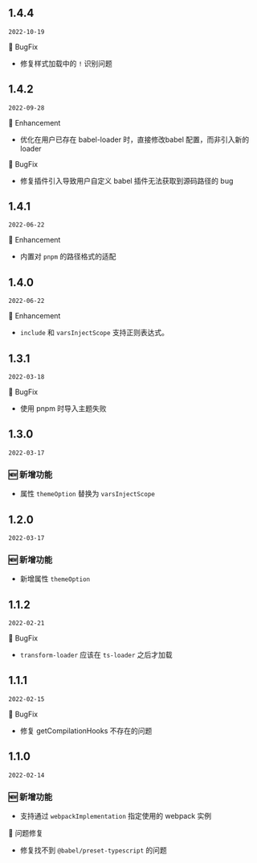 ## 1.4.4

`2022-10-19`

🐛 BugFix

- 修复样式加载中的 `!` 识别问题


## 1.4.2

`2022-09-28`

💎 Enhancement

- 优化在用户已存在 babel-loader 时，直接修改babel 配置，而非引入新的 loader

🐛 BugFix

- 修复插件引入导致用户自定义 babel  插件无法获取到源码路径的 bug


## 1.4.1

`2022-06-22`


💎 Enhancement

- 内置对 `pnpm` 的路径格式的适配

## 1.4.0

`2022-06-22`


💎 Enhancement

- `include` 和 `varsInjectScope` 支持正则表达式。
  
## 1.3.1

`2022-03-18`


🐛 BugFix

- 使用 pnpm 时导入主题失败
  
## 1.3.0

`2022-03-17`

### 🆕 新增功能

- 属性 `themeOption` 替换为  `varsInjectScope`
  
## 1.2.0

`2022-03-17`

### 🆕 新增功能

- 新增属性 `themeOption`
  
## 1.1.2

`2022-02-21`


🐛 BugFix

- `transform-loader` 应该在 `ts-loader` 之后才加载

## 1.1.1

`2022-02-15`


🐛 BugFix

- 修复 getCompilationHooks 不存在的问题

## 1.1.0

`2022-02-14`

### 🆕 新增功能

- 支持通过 `webpackImplementation` 指定使用的 webpack 实例

🐛 问题修复

- 修复找不到 `@babel/preset-typescript` 的问题

